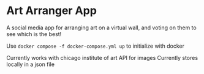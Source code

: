 # Art Arranger App #
A social media app for arranging art on a virtual wall, and voting on them to see which is the best!

Use ```docker compose -f docker-compose.yml up``` to initialize with docker

Currently works with chicago institute of art API for images
Currently stores locally in a json file
